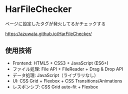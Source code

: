 # HarFileChecker
ページに設定したタグが発火してるかチェックする

https://azuwata.github.io/HarFileChecker/
## 使用技術
* Frontend: HTML5 + CSS3 + JavaScript (ES6+)
* ファイル処理: File API + FileReader + Drag & Drop API
* データ処理: JavaScript（ライブラリなし）
* UI: CSS Grid + Flexbox + CSS Transitions/Animations
* レスポンシブ: CSS Grid auto-fit + Flexbox
